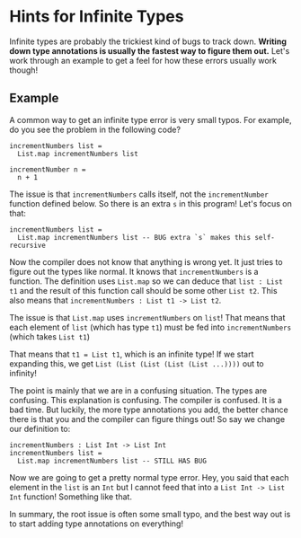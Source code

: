 # Hints for Infinite Types

Infinite types are probably the trickiest kind of bugs to track down. **Writing down type annotations is usually the fastest way to figure them out.** Let's work through an example to get a feel for how these errors usually work though!


## Example

A common way to get an infinite type error is very small typos. For example, do you see the problem in the following code?

```gren
incrementNumbers list =
  List.map incrementNumbers list

incrementNumber n =
  n + 1
```

The issue is that `incrementNumbers` calls itself, not the `incrementNumber` function defined below. So there is an extra `s` in this program! Let's focus on that:

```gren
incrementNumbers list =
  List.map incrementNumbers list -- BUG extra `s` makes this self-recursive
```

Now the compiler does not know that anything is wrong yet. It just tries to figure out the types like normal. It knows that `incrementNumbers` is a function. The definition uses `List.map` so we can deduce that `list : List t1` and the result of this function call should be some other `List t2`. This also means that `incrementNumbers : List t1 -> List t2`.

The issue is that `List.map` uses `incrementNumbers` on `list`! That means that each element of `list` (which has type `t1`) must be fed into `incrementNumbers` (which takes `List t1`)

That means that `t1 = List t1`, which is an infinite type! If we start expanding this, we get `List (List (List (List (List ...))))` out to infinity!

The point is mainly that we are in a confusing situation. The types are confusing. This explanation is confusing. The compiler is confused. It is a bad time. But luckily, the more type annotations you add, the better chance there is that you and the compiler can figure things out! So say we change our definition to:

```gren
incrementNumbers : List Int -> List Int
incrementNumbers list =
  List.map incrementNumbers list -- STILL HAS BUG
```

Now we are going to get a pretty normal type error. Hey, you said that each element in the `list` is an `Int` but I cannot feed that into a `List Int -> List Int` function! Something like that.

In summary, the root issue is often some small typo, and the best way out is to start adding type annotations on everything!
